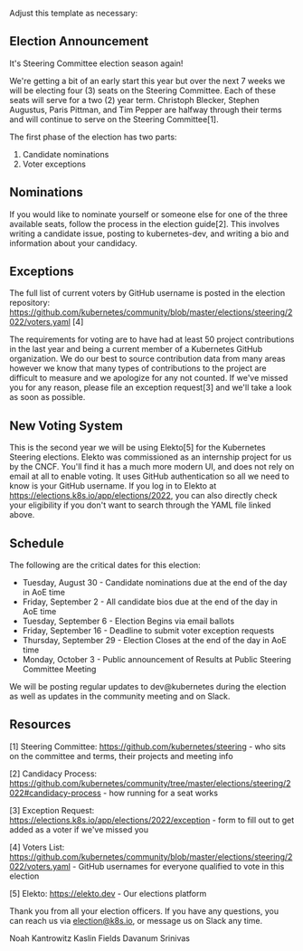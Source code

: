 Adjust this template as necessary:

## Election Announcement

It's Steering Committee election season again!

We're getting a bit of an early start this year but over the next 7 weeks we will be electing four (3) seats on the Steering Committee. Each of these seats will serve for a two (2) year term. Christoph Blecker, Stephen Augustus, Paris Pittman, and Tim Pepper are halfway through their terms and will continue to serve on the Steering Committee[1].

The first phase of the election has two parts:

1. Candidate nominations
2. Voter exceptions

## Nominations

If you would like to nominate yourself or someone else for one of the three available seats, follow the process in the election guide[2]. This involves writing a candidate issue, posting to kubernetes-dev, and writing a bio and information about your candidacy.

## Exceptions

The full list of current voters by GitHub username is posted in the election repository: https://github.com/kubernetes/community/blob/master/elections/steering/2022/voters.yaml [4]

The requirements for voting are to have had at least 50 project contributions in the last year and being a current member of a Kubernetes GitHub organization. We do our best to source contribution data from many areas however we know that many types of contributions to the project are difficult to measure and we apologize for any not counted. If we've missed you for any reason, please file an exception request[3] and we'll take a look as soon as possible.

## New Voting System

This is the second year we will be using Elekto[5] for the Kubernetes Steering elections. Elekto was commissioned as an internship project for us by the CNCF. You'll find it has a much more modern UI, and does not rely on email at all to enable voting. It uses GitHub authentication so all we need to know is your GitHub username. If you log in to Elekto at https://elections.k8s.io/app/elections/2022, you can also directly check your eligibility if you don't want to search through the YAML file linked above.

## Schedule

The following are the critical dates for this election:

* Tuesday, August 30 - Candidate nominations due at the end of the day in AoE time
* Friday, September 2 - All candidate bios due at the end of the day in AoE time
* Tuesday, September 6 - Election Begins via email ballots
* Friday, September 16 - Deadline to submit voter exception requests
* Thursday, September 29 - Election Closes at the end of the day in AoE time
* Monday, October 3 - Public announcement of Results at Public Steering Committee Meeting


We will be posting regular updates to dev@kubernetes during the election as well as updates in the community meeting and on Slack.

## Resources

[1] Steering Committee: https://github.com/kubernetes/steering - who sits on the committee and terms, their projects and meeting info

[2] Candidacy Process: https://github.com/kubernetes/community/tree/master/elections/steering/2022#candidacy-process - how running for a seat works

[3] Exception Request: https://elections.k8s.io/app/elections/2022/exception - form to fill out to get added as a voter if we've missed you

[4] Voters List: https://github.com/kubernetes/community/blob/master/elections/steering/2022/voters.yaml - GitHub usernames for everyone qualified to vote in this election

[5] Elekto: https://elekto.dev - Our elections platform

Thank you from all your election officers. If you have any questions, you can reach us via election@k8s.io, or message us on Slack any time.

Noah Kantrowitz
Kaslin Fields
Davanum Srinivas

